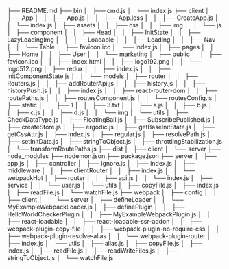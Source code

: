 
├── README.md
├── bin
│   ├── cmd.js
│   └── index.js
├── client
│   ├── App
│   │   ├── App.js
│   │   ├── App.less
│   │   ├── CreateApp.js
│   │   └── index.js
│   ├── assets
│   │   ├── css
│   │   ├── img
│   │   └── js
│   ├── component
│   │   ├── Head
│   │   ├── InitState
│   │   ├── LazyLoadingImg
│   │   ├── Loadable
│   │   ├── Loading
│   │   ├── Nav
│   │   └── Table
│   ├── favicon.ico
│   ├── index.js
│   ├── pages
│   │   ├── Home
│   │   ├── User
│   │   └── marketing
│   ├── public
│   │   ├── favicon.ico
│   │   ├── index.html
│   │   ├── logo192.png
│   │   └── logo512.png
│   ├── redux
│   │   ├── index.js
│   │   ├── initComponentState.js
│   │   └── models
│   ├── router
│   │   ├── Routers.js
│   │   ├── addRouterApi.js
│   │   ├── history.js
│   │   ├── historyPush.js
│   │   ├── index.js
│   │   ├── react-router-dom
│   │   ├── routePaths.js
│   │   ├── routesComponent.js
│   │   └── routesConfig.js
│   ├── static
│   │   ├── 1
│   │   ├── 3.txt
│   │   ├── a.js
│   │   ├── b.js
│   │   ├── c.js
│   │   ├── d.js
│   │   └── img
│   └── utils
│       ├── CheckDataType.js
│       ├── FloatingBall.js
│       ├── SubscribePublished.js
│       ├── createStore.js
│       ├── ergodic.js
│       ├── getBaseInitState.js
│       ├── getCssAttr.js
│       ├── index.js
│       ├── regular.js
│       ├── resolvePath.js
│       ├── setInitData.js
│       ├── stringToObject.js
│       ├── throttlingStabilization.js
│       └── transformRoutePaths.js
├── dist
│   ├── client
│   └── server
├── node_modules
├── nodemon.json
├── package.json
├── server
│   ├── app.js
│   ├── controller
│   ├── ignore.js
│   ├── index.js
│   ├── middleware
│   │   ├── clientRouter
│   │   ├── index.js
│   │   └── webpackHot
│   ├── router
│   │   ├── api.js
│   │   └── index.js
│   ├── service
│   │   └── user.js
│   └── utils
│       ├── copyFile.js
│       ├── index.js
│       ├── readFile.js
│       └── watchFile.js
├── webpack
│   ├── config
│   │   ├── client
│   │   └── server
│   ├── defineLoader
│   │   └── MyExampleWebpackLoader.js
│   ├── definePlugin
│   │   ├── HelloWorldCheckerPlugin
│   │   ├── MyExampleWebpackPlugin.js
│   │   ├── react-loadable
│   │   ├── react-loadable-ssr-addon
│   │   ├── webpack-plugin-copy-file
│   │   ├── webpack-plugin-no-require-css
│   │   ├── webpack-plugin-resolve-alias
│   │   └── webpack-plugin-router
│   ├── index.js
│   └── utils
│       ├── alias.js
│       ├── copyFile.js
│       ├── index.js
│       ├── readFile.js
│       ├── readWriteFiles.js
│       ├── stringToObject.js
│       └── watchFile.js


